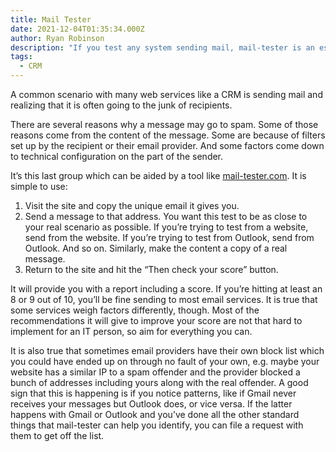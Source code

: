 ```yaml
---
title: Mail Tester
date: 2021-12-04T01:35:34.000Z
author: Ryan Robinson
description: "If you test any system sending mail, mail-tester is an essential tool."
tags:
  - CRM
---
```


A common scenario with many web services like a CRM is sending mail and realizing that it is often going to the junk of recipients.

There are several reasons why a message may go to spam. Some of those reasons come from the content of the message. Some are because of filters set up by the recipient or their email provider. And some factors come down to technical configuration on the part of the sender.

It’s this last group which can be aided by a tool like [mail-tester.com](https://www.mail-tester.com/). It is simple to use:

1. Visit the site and copy the unique email it gives you.
2. Send a message to that address. You want this test to be as close to your real scenario as possible. If you’re trying to test from a website, send from the website. If you’re trying to test from Outlook, send from Outlook. And so on. Similarly, make the content a copy of a real message.
3. Return to the site and hit the “Then check your score” button.

It will provide you with a report including a score. If you’re hitting at least an 8 or 9 out of 10, you’ll be fine sending to most email services. It is true that some services weigh factors differently, though. Most of the recommendations it will give to improve your score are not that hard to implement for an IT person, so aim for everything you can.

It is also true that sometimes email providers have their own block list which you could have ended up on through no fault of your own, e.g. maybe your website has a similar IP to a spam offender and the provider blocked a bunch of addresses including yours along with the real offender. A good sign that this is happening is if you notice patterns, like if Gmail never receives your messages but Outlook does, or vice versa. If the latter happens with Gmail or Outlook and you’ve done all the other standard things that mail-tester can help you identify, you can file a request with them to get off the list.
